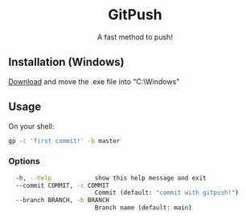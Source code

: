 <div align="center">

# GitPush

A fast method to push!

</div>

## Installation (Windows)

[Download](https://github.com/LucianoBrumer/GitPush/releases/download/v1.0.1/gp.exe) and move the .exe file into "C:\Windows"

## Usage
On your shell:

```bash
gp -c 'first commit!' -b master
```

### Options
```bash
  -h, --help            show this help message and exit
  --commit COMMIT, -c COMMIT
                        Commit (default: "commit with gitpush!")
  --branch BRANCH, -b BRANCH
                        Branch name (default: main)
```